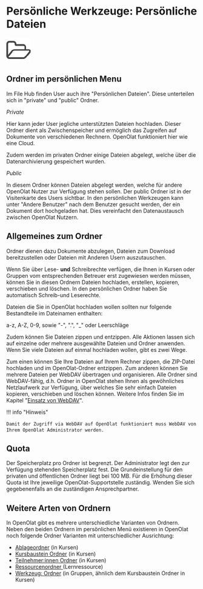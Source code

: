 # Persönliche Werkzeuge: Persönliche Dateien 

![icon_folder.png](assets/icon_folder.png)

## Ordner im persönlichen Menu

Im File Hub finden User auch ihre "Persönlichen Dateien". Diese unterteilen sich in "private" und "public" Ordner.

 _Private_

Hier kann jeder User jegliche unterstützten Dateien hochladen. Dieser Ordner
dient als Zwischenspeicher und ermöglich das Zugreifen auf Dokumente von
verschiedenen Rechnern. OpenOlat funktioniert hier wie eine Cloud.

Zudem werden im privaten Ordner einige Dateien abgelegt, welche über die Datenarchivierung gespeichert wurden.

 _Public_

In diesem Ordner können Dateien abgelegt werden, welche für andere OpenOlat
Nutzer zur Verfügung stehen sollen. Der public Ordner ist in der Visitenkarte
des Users sichtbar. In den persönlichen Werkzeugen kann unter "Andere
Benutzer" nach dem Benutzer gesucht werden, der ein Dokument dort hochgeladen
hat. Dies vereinfacht den Datenaustausch zwischen OpenOlat Nutzern.



## Allgemeines zum Ordner

Ordner dienen dazu Dokumente abzulegen, Dateien zum Download bereitzustellen oder Dateien mit Anderen Usern auszutauschen. 

Wenn Sie über Lese-  **und**  Schreibrechte verfügen, die Ihnen in Kursen oder Gruppen vom entsprechenden Betreuer erst zugewiesen werden müssen, können Sie in diesen Ordnern Dateien hochladen, erstellen, kopieren, verschieben und löschen. In den persönlichen Ordner haben Sie automatisch Schreib-und Leserechte.

Dateien die Sie in OpenOlat hochladen wollen sollten nur folgende Bestandteile
im Dateinamen enthalten:

a-z, A-Z, 0-9, sowie "-", ".", "_" oder Leerschläge

Zudem können Sie Dateien zippen und entzippen. Alle Aktionen lassen sich auf
einzelne oder mehrere ausgewählte Dateien und Ordner anwenden. Wenn Sie viele
Dateien auf einmal hochladen wollen, gibt es zwei Wege.

Zum einen können Sie Ihre Dateien auf Ihrem Rechner zippen, die ZIP-Datei hochladen und im OpenOlat-Ordner entzippen. Zum anderen können Sie mehrere Dateien per WebDAV übertragen und organisieren. Alle Ordner sind WebDAV-fähig, d.h. Ordner in OpenOlat stehen Ihnen als gewöhnliches Netzlaufwerk zur Verfügung, über welches Sie sehr einfach Dateien kopieren, verschieben und löschen können. Weitere Infos finden Sie im Kapitel "[Einsatz von WebDAV](../basic_concepts/Using_WebDAV.de.md)".

!!! info "Hinweis"

    Damit der Zugriff via WebDAV auf OpenOlat funktioniert muss WebDAV von Ihrem OpenOlat Administrator werden.

## Quota

Der Speicherplatz pro Ordner ist begrenzt. Der Administrator legt den zur
Verfügung stehenden Speicherplatz fest. Die Grundeinstellung für den privaten
und öffentlichen Ordner liegt bei 100 MB. Für die Erhöhung dieser Quota ist
Ihre jeweilige OpenOlat-Supportstelle zuständig. Wenden Sie sich
gegebenenfalls an die zuständigen Ansprechpartner.

## Weitere Arten von Ordnern

In OpenOlat gibt es mehrere unterschiedliche Varianten von Ordnern. Neben den
beiden Ordnern im persönlichen Menü existieren in OpenOlat noch folgende
Ordner Varianten mit unterschiedlicher Ausrichtung:

  * [Ablageordner](../learningresources/Storage_folder.de.md) (in Kursen)   
  * [Kursbaustein Ordner](../learningresources/Course_Element_Folder.de.md) (in Kursen) 
  * [Teilnehmer:innen Ordner](../learningresources/Course_Element_Participant_Folder.de.md) (in Kursen)
  * [Ressourcenordner ](../learningresources/index.de.md#ressourcenordner)(Lernressource) 
  * [Werkzeug: Ordner](../groups/Using_Group_Tools.de.md) (in Gruppen, ähnlich dem Kursbaustein Ordner in Kursen)

